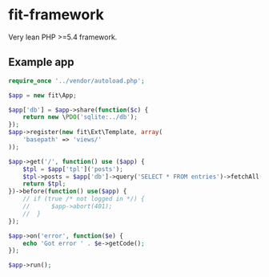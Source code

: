 fit-framework
=============

Very lean PHP >=5.4 framework.

## Example app
```php
require_once '../vendor/autoload.php';

$app = new fit\App;

$app['db'] = $app->share(function($c) {
	return new \PDO('sqlite:../db');
});
$app->register(new fit\Ext\Template, array(
	'basepath' => 'views/'
));

$app->get('/', function() use ($app) {
	$tpl = $app['tpl']('posts');
	$tpl->posts = $app['db']->query('SELECT * FROM entries')->fetchAll(PDO::FETCH_ASSOC);
	return $tpl;
})->before(function() use($app) {
	// if (true /* not logged in */) {
	// 		$app->abort(401);
	// 	}
});

$app->on('error', function($e) {
	echo 'Got error ' . $e->getCode();
});

$app->run();
```

[1]: http://silex.sensiolabs.org/

